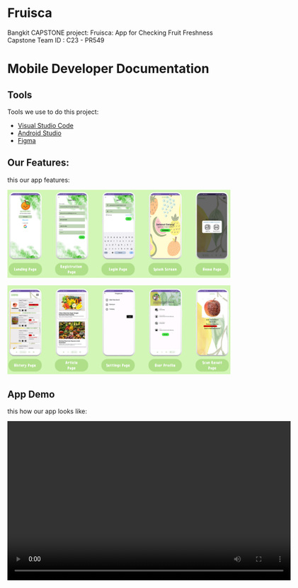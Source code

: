 # Fruisca
Bangkit CAPSTONE project:  Fruisca: App for Checking Fruit Freshness
Capstone Team ID : C23 - PR549

# Mobile Developer Documentation

## Tools
Tools we use to do this project:
- [Visual Studio Code](https://code.visualstudio.com)
- [Android Studio](https://developer.android.com/studio)
- [Figma](https://www.figma.com)

## Our Features:
this our app features:
<p align="center">
  <img src="MD Documentation/feature.jpg" alt="Feature1" />
</p>

<p align="center">
  <img src="MD Documentation/feature2.jpg" alt="Feature2" />
</p>


## App Demo
this how our app looks like:
<div align="center">
  <video controls width="640" height="360">
    <source src="MD Documentation/app documentation.mp4" type="video/mp4">
    Your browser does not support the video tag.
  </video>
</div>
